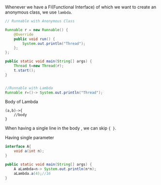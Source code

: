 Whenever we have a FI(Functional Interface) of which we want to create an anonymous class, we use `lambda`.

```java
// Runnable with Anonymous Class

Runnable r = new Runnable() {
    @Override
    public void run() {
        System.out.println("Thread");
    };
};

public static void main(String[] args) {
    Thread t=new Thread(r);
    t.start();
}


//Runnable with Lambda
Runnable r=()-> System.out.println("Thread");
```

Body of Lambda
```
(a,b)->{
    //body 
}
```

When having a single line in the body , we can skip `{ }`.


Having single parameter
```java
interface A{
    void a(int n);
}

public static void main(String[] args) {
    A aLambda=n-> System.out.println(n*n);
    aLambda.a(4);//16
}
```